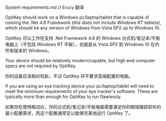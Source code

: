 System requirements.md // Erucy 翻译

OptiKey should work on a Windows pc/laptop/tablet that is capable of running the .Net 4.6 Framework (*this does not include Windows RT tablets*), which should be any version of Windows from Vista SP2 up to Windows 10. 

OptiKey 可以工作在支持 .Net Framework 4.6 的 Windows 台式机/笔记本/平板电脑上（不包括 Windows RT 平板），也就是从 Vista SP2 到 Windows 10 在内所有版本的 Windows。

Your device should be relatively modern/capable, but high end computer specs are not required by OptiKey.

你的设备应该相对较新，不过 OptiKey 并不要求高端配置的电脑。

If you are using an eye tracking device your pc/laptop/tablet will need to meet the minimum requirements of your eye tracker's software. These are typically more than enough for OptiKey to run flawlessly.

如果你在使用眼动仪，你的台式机/笔记本/平板电脑需要满足你的眼球跟踪软件的最小配置需求，而这个配置通常足以能够完美地运行 OptiKey 了。